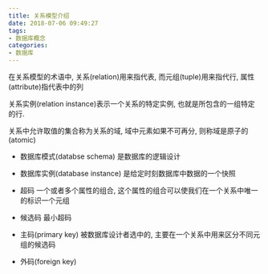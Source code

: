 ```yaml
---
title: 关系模型介绍
date: 2018-07-06 09:49:27
tags: 
- 数据库概念
categories:
- 数据库
---
```


在关系模型的术语中, 关系(relation)用来指代表, 而元组(tuple)用来指代行, 属性(attribute)指代表中的列

关系实例(relation instance)表示一个关系的特定实例, 也就是所包含的一组特定的行.

关系中允许取值的集合称为关系的域, 域中元素如果不可再分, 则称域是原子的(atomic)

- 数据库模式(databse schema) 是数据库的逻辑设计
- 数据库实例(database instance) 是给定时刻数据库中数据的一个快照

- 超码 一个或者多个属性的组合, 这个属性的组合可以使我们在一个关系中唯一的标识一个元组
- 候选码 最小超码
- 主码(primary key) 被数据库设计者选中的, 主要在一个关系中用来区分不同元组的候选码
- 外码(foreign key)
